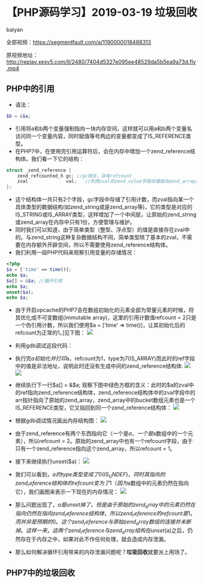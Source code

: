 # **【PHP源码学习】2019-03-19 垃圾回收**
baiyan

全部视频：https://segmentfault.com/a/1190000018488313

原视频地址：http://replay.xesv5.com/ll/2480/7404d5327e095ee48529da5b5ea9a73d.flv.mp4

## PHP中的引用
 - 语法：
```php
$b = &$a;
```
 - 引用将a和b两个变量强制指向一块内存空间，这样就可以用a和b两个变量名访问同一个变量内容，同时赋值等号两边的变量都变成了IS_REFERENCE类型。
 - 在PHP7中，在使用完引用运算符后，会在内存中增加一个zend_reference结构体。我们看一下它的结构：
```c
struct _zend_reference {
	zend_refcounted_h gc; //gc相关，存有refcount
	zval              val;   //利用zval的zend_value字段存储指向zend_array或zend_string等复杂类型的原始数据结构的指针，来找到这个变量的值
};
```
 - 这个结构体一共只有2个字段，gc字段中存储了引用计数，而zval指向某一个具体类型的数据结构(如zend_string或是zend_array等)，它的类型是对应的IS_STRING或IS_ARRAY类型，这样增加了一个中间层，让原始的zend_string或zend_array在内存中只有1份，方便管理与维护。
 - 同时我们可以知道，由于简单类型（整型、浮点型）的值是直接存在zval中的。与zend_string这种复杂数据结构不同，简单类型除了基本的zval，不需要在内存额外开辟空间，所以不需要使用zend_reference结构体。
 - 我们利用一段PHP代码来观察引用变量的存储情况：
```php
<?php
$a = ['time' => time()];
echo $a;
$a[] = &$a; //循环引用
echo $a;
unset($a);
echo $a;
```
 - 由于开启opcache的PHP7会在数组初始化的元素全部为常量元素的时候，将其优化成不可变数组(immutable array)，这里的引用计数值refcount = 2只是一个伪引用计数，所以我们使用$a = ['time' => time()]，让其初始化后的refcount为正常的1。]见下图：
![](http://pq370w15r.bkt.clouddn.com/notebook/2019/4/25/1556155029205.png)
 - 利用gdb调试这段代码：
 - 执行完$a初始化并打印$a，refcount为1，type为7(IS_ARRAY)而此时的ref字段中的值是非法地址，说明此时还没有生成中间的zend_reference结构体:
![](http://pq370w15r.bkt.clouddn.com/notebook/2019/4/25/1556155622890.png)
![](http://pq370w15r.bkt.clouddn.com/notebook/2019/4/25/1556156877674.png)

 - 继续执行下一行$a[] = &$a; 观察下图中绿色方框的含义：此时的$a的zval中的ref指向zend_reference结构体，zend_reference结构体中的zval字段中的arr指针指向了原始的zend_array，zend_array中的bucket数组元素也是一个IS_REFERENCE类型，它又指回到同一个zend_reference结构体：
![](http://pq370w15r.bkt.clouddn.com/notebook/2019/4/25/1556158581866.png)
 - 根据gdb调试情况画出内存结构图：
![](http://pq370w15r.bkt.clouddn.com/notebook/2019/4/25/1556159268480.png)
 - 由于zend_reference有两个东西指向它（一个是$a，一个是$a数组中的一个元素），所以refcount = 2。原始的zend_array中也有一个refcount字段，由于只有一个zend_reference指向这个zend_array，所以refcount = 1。
 - 接下来继续执行unset($a)：
![](http://pq370w15r.bkt.clouddn.com/notebook/2019/4/25/1556159550645.png)
 - 我们可以看到，$a的type类型变成了0(IS_UNDEF)，同时其指向的zend_reference结构体的refcount变为了1（因为$a数组中的元素仍然在指向它），我们画图来表示一下现在的内存情况：
![](http://pq370w15r.bkt.clouddn.com/notebook/2019/4/25/1556160386075.png)
 - 那么问题出现了，$a是unset掉了，但是由于原始的zend_array中的元素仍然在指向仍然在指向zend_reference结构体，所以zend_reference的refcount是1，而并非是预期的0。这个zend_reference与原始zend_array数组的连接并未断掉。这样一来，这两个zend_reference与zend_array结构在unset($a)之后，仍然存在于内存之中，如果对此不作任何处理，就会造成内存泄漏。
 - 那么如何解决循环引用带来的内存泄漏问题呢？**垃圾回收**就要派上用场了。
## PHP7中的垃圾回收